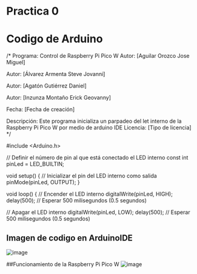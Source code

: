 # Practica 0
# Codigo de Arduino
/*
  Programa: Control de Raspberry Pi Pico W
  Autor: [Aguilar Orozco Jose Miguel]
  
Autor: [Álvarez Armenta Steve Jovanni]

Autor: [Agatón Gutiérrez Daniel]

Autor: [Inzunza Montaño Erick Geovanny]

  Fecha: [Fecha de creación]

  Descripción:
  Este programa inicializa un parpadeo del let interno de la Raspberry Pi Pico W por medio de arduino IDE
  Licencia: [Tipo de licencia]
*/

#include <Arduino.h>

// Definir el número de pin al que está conectado el LED interno
const int pinLed = LED_BUILTIN;

void setup() {
  // Inicializar el pin del LED interno como salida
  pinMode(pinLed, OUTPUT);
}

void loop() {
  // Encender el LED interno
  digitalWrite(pinLed, HIGH);
  delay(500); // Esperar 500 milisegundos (0.5 segundos)

  // Apagar el LED interno
  digitalWrite(pinLed, LOW);
  delay(500); // Esperar 500 milisegundos (0.5 segundos)


## Imagen de codigo en ArduinoIDE
![image](https://github.com/MigOrozco/Equipo-Interfaz/assets/158230692/6e4bac39-86b1-485c-9c7d-a320a83faf02)

##Funcionamiento de la Raspberry Pi Pico W
![image](https://github.com/MigOrozco/Equipo-Interfaz/assets/158230692/c67b0aa0-73e0-4a30-af9d-11c394758280)


